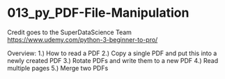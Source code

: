 # 013_py_PDF-File-Manipulation

Credit goes to the SuperDataScience Team https://www.udemy.com/python-3-beginner-to-pro/

Overview:
1.) How to read a PDF
2.) Copy a single PDF and put this into a newly created PDF
3.) Rotate PDFs and write them to a new PDF
4.) Read multiple pages
5.) Merge two PDFs
